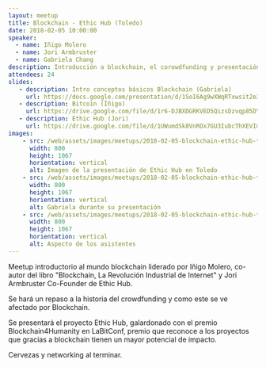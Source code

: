 ```yaml
---
layout: meetup
title: Blockchain - Ethic Hub (Toledo)
date: 2018-02-05 10:00:00
speaker:
  - name: Iñigo Molero
  - name: Jori Armbruster 
  - name: Gabriela Chang
description: Introducción a blockchain, el corowdfunding y presentación del proyecto Ethic Hub
attendees: 24
slides: 
   - description: Intro conceptos básicos Blockchain (Gabriela)
     url: https://docs.google.com/presentation/d/1SoI6Ag9wXWqRTxwsit2e34zELvVu-Eec5bBAgRGo-8E/edit?usp=sharing
   - description: Bitcoin (Íñigo)
     url: https://drive.google.com/file/d/1r6-DJBXDGRKVED5QizsDzvqp85DYYzOi/view?usp=sharing
   - description: Ethic Hub (Jori)
     url: https://drive.google.com/file/d/1UWumdSk8VnROx7GU3IubcThXEVImgDSS/view?usp=sharing
images:
    - src: /web/assets/images/meetups/2018-02-05-blockchain-ethic-hub-toledo/ethic-hub-toledo.jpeg
      width: 800
      height: 1067
      horientation: vertical
      alt: Imagen de la presentación de Ethic Hub en Toledo
    - src: /web/assets/images/meetups/2018-02-05-blockchain-ethic-hub-toledo/gabriela.jpeg
      width: 800
      height: 1067
      horientation: vertical
      alt: Gabriela durante su presentación
    - src: /web/assets/images/meetups/2018-02-05-blockchain-ethic-hub-toledo/audiencia.jpeg
      width: 800
      height: 1067
      horientation: vertical
      alt: Aspecto de los asistentes
---
```


Meetup introductorio al mundo blockchain liderado por Iñigo Molero, co-autor del libro "Blockchain, La Revolución Industrial de Internet" y Jori Armbruster Co-Founder de Ethic Hub.

Se hará un repaso a la historia del crowdfunding y como este se ve afectado por Blockchain.

Se presentará el proyecto Ethic Hub, galardonado con el premio Blockchain4Humanity en LaBitConf, premio que reconoce a los proyectos que gracias a blockchain tienen un mayor potencial de impacto.

Cervezas y networking al terminar.